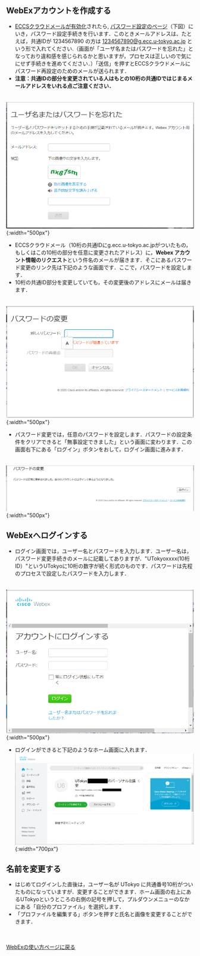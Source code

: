 ## WebExアカウントを作成する  
* <a href="activate_eccs_account" target="_blank">ECCSクラウドメールが有効化</a>されたら, <a href="https://apj27.webex.com/mw3300/mywebex/forgotpwd.do?siteurl=apj27-jp" target="_blank">パスワード設定のページ</a>（下図）にいき，パスワード設定手続きを行います．このときメールアドレスは、たとえば，共通IDが 1234567890 の方は 1234567890@g.ecc.u-tokyo.ac.jp という形で入れてください.（画面が「ユーザ名またはパスワードを忘れた」となっており違和感を感じられるかと思いますが，プロセスは正しいので気ににせず手続きを進めてください．）「送信」を押すとECCSクラウドメールにパスワード再設定のためのメールが送られます．
 * **注意：共通IDの部分を変更されている人はもとの10桁の共通IDではじまるメールアドレスをいれる点ご注意ください．**

　　![パスワード変更手続き画面](img/webex_pw_change.PNG){:width="500px"}

* ECCSクラウドメール（10桁の共通IDにg.ecc.u-tokyo.ac.jpがついたもの，もしくはこの10桁の部分を任意に変更されたアドレス）に，**Webex アカウント情報のリクエスト**という件名のメールが届きます．そこにあるパスワード変更のリンク先は下記のような画面です．ここで，パスワードを設定します．
 * 10桁の共通ID部分を変更していても，その変更後のアドレスにメールは届きます．

　　![パスワード設定画面](img/webex_pw_setting.PNG){:width="500px"}

* パスワード変更では，任意のパスワードを設定します．パスワードの設定条件をクリアできると「無事設定できました」という画面に変わります．この画面右下にある「ログイン」ボタンをおして，ログイン画面に進みます．

　　![この画面がでたら成功です](img/webex_pw_success.PNG){:width="500px"}

## WebExへログインする
* ログイン画面では，ユーザー名とパスワードを入力します．ユーザー名は，パスワード変更手続きのメールに記載してありますが．"UTokyoxxxx(10桁ID）"というUTokyoに10桁の数字が続く形式のものです．パスワードは先程のプロセスで設定したパスワードを入力します．

　　![ログイン画面](img/webex_login.PNG){:width="500px"}

* ログインができると下記のようなホーム画面に入れます．
　　　
　　![WebExのホーム画面](img/webex_toppage.PNG){:width="700px"}

## 名前を変更する
* はじめてログインした直後は，ユーザー名が UTokyo に共通番号10桁がついたものになっていますが．変更することができます．ホーム画面の右上にあるUTokyoというところの右側の記号を押して，プルダウンメニューのなかにある「自分のプロファイル」を選択します．
* 「プロファイルを編集する」ボタンを押すと氏名と画像を変更することができます．



<br>
<br>
<a href="index" target="_blank">WebExの使い方ページに戻る<a/>  
